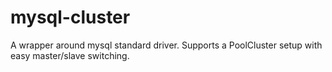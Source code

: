 mysql-cluster
=============

A wrapper around mysql standard driver. Supports a PoolCluster setup with easy master/slave switching.

